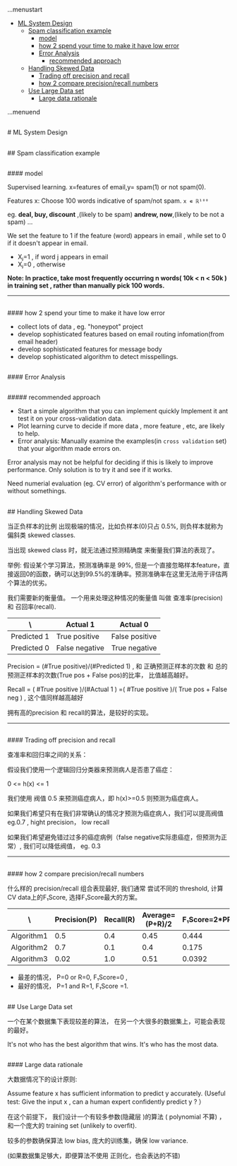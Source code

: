 ...menustart

 * [ML System Design](#0f37957d7f1f5bd5de2a41d8bc2c1d8f)
   * [Spam classification example](#fdd8a248b4498925961eda78672dd490)
       * [model](#20f35e630daf44dbfa4c3f68f5399d8c)
       * [how 2 spend your time to make it have low error](#c568e952b628d68476fe579f33a608ce)
       * [Error Analysis](#7f9ed9579be60a55e194a10a58934676)
         * [recommended approach](#0c43ce66674fab970f4745cc51f5a08d)
   * [Handling Skewed Data](#3b463e85a6fc1768653d6f94ebeec03a)
       * [Trading off precision and recall](#81b1eb7e22f3395b2655f25e9b8af855)
       * [how 2 compare precision/recall numbers](#442c265b01ce99095ce64d12ca75ebc7)
   * [Use Large Data set](#427c5bfcdec0cf350cba5548fb1e4ef1)
       * [Large data rationale](#f0668a5d4294962318ee1112e57e8108)

...menuend





<h2 id="0f37957d7f1f5bd5de2a41d8bc2c1d8f"></h2>
# ML System Design

<h2 id="fdd8a248b4498925961eda78672dd490"></h2>
## Spam classification example

<h2 id="20f35e630daf44dbfa4c3f68f5399d8c"></h2>
#### model

Supervised learning. x=features of email,y= spam(1) or not spam(0).

Features x: Choose 100 words indicative of spam/not spam. `x ∊ ℝ¹⁰⁰`

eg. **deal, buy, discount** ,(likely to be spam) **andrew, now**,(likely to be not a spam) ...

We set the feature to 1 if the feature (word) appears in email , while set to 0 if it doesn't appear in email.

 - Xⱼ=1 , if word j appears in email
 - Xⱼ=0 , otherwise

**Note: In practice, take most frequently occurring n words( 10k < n < 50k ) in training set , rather than manually pick 100 words.**

---

<h2 id="c568e952b628d68476fe579f33a608ce"></h2>
#### how 2 spend your time to make it have low error

 - collect lots of data , eg. "honeypot" project
 - develop sophisticated features based on email routing infomation(from email header)
 - develop sophisticated features for message body
 - develop sophisticated algorithm to detect misspellings.


<h2 id="7f9ed9579be60a55e194a10a58934676"></h2>
#### Error Analysis

<h2 id="0c43ce66674fab970f4745cc51f5a08d"></h2>
##### recommended approach

- Start a simple algorithm that you can implement quickly
  Implement it ant test it on your cross-validation data.
- Plot learning curve to decide if more data , more feature , etc, are likely to help.
- Error analysis: Manually examine the examples(in `cross validation` set) that your algorithm made errors on.
 
Error analysis may not be helpful for deciding if this is likely to improve performance. Only solution is to try it and see if it works.

Need numerial evaluation (eg. CV error) of algorithm's performance with or without somethings.

<h2 id="3b463e85a6fc1768653d6f94ebeec03a"></h2>
## Handling Skewed Data

当正负样本的比例 出现极端的情况，比如负样本(0)只占 0.5%, 则负样本就称为 偏斜类 skewed classes.

当出现 skewed class 时，就无法通过预测精确度 来衡量我们算法的表现了。

举例: 假设某个学习算法，预测准确率是 99%, 但是一个直接忽略样本feature，直接返回0的函数，确可以达到99.5%的准确率。预测准确率在这里无法用于评估两个算法的优劣。

我们需要新的衡量值。 一个用来处理这种情况的衡量值 叫做 查准率(precision) 和 召回率(recall).  

  \ | Actual 1 | Actual 0
---|---|---
Predicted 1 | True positive | False positive 
Predicted 0 | False negative | True negative

Precision = (#True positive)/(#Predicted 1)  , 和 正确预测正样本的次数 和 总的预测正样本的次数(True pos + False pos)的比率， 比值越高越好。

Recall = ( #True positive )/(#Actual 1 ) =( #True positive )/( True pos + False neg ) , 这个值同样越高越好

拥有高的precision 和 recall的算法，是较好的实现。

---

<h2 id="81b1eb7e22f3395b2655f25e9b8af855"></h2>
#### Trading off precision and recall

查准率和回归率之间的关系：

假设我们使用一个逻辑回归分类器来预测病人是否患了癌症：

0 <= h(x) <= 1

我们使用 阀值 0.5 来预测癌症病人，即 h(x)>=0.5 则预测为癌症病人。

如果我们希望只有在我们非常确认的情况才预测为癌症病人，我们可以提高阀值 eg.0.7 , hight precision， low recall

如果我们希望避免错过过多的癌症病例（false negative实际患癌症，但预测为正常）, 我们可以降低阀值， eg. 0.3

---

<h2 id="442c265b01ce99095ce64d12ca75ebc7"></h2>
#### how 2 compare precision/recall numbers

什么样的 precision/recall 组合表现最好, 我们通常 尝试不同的 threshold, 计算 CV data上的F₁Score, 选择F₁Score最大的方案。

\  |Precision(P)|Recall(R)|Average=(P+R)/2|F₁Score=2*PR/(P+R)
---|---|---|---|---
Algorithm1 | 0.5 | 0.4  |0.45|0.444
Algorithm2 | 0.7 | 0.1  |0.4|0.175
Algorithm3 | 0.02 | 1.0 |0.51|0.0392

 - 最差的情况， P=0 or R=0, F₁Score=0 ,
 - 最好的情况， P=1 and R=1, F₁Score =1.


 
<h2 id="427c5bfcdec0cf350cba5548fb1e4ef1"></h2>
## Use Large Data set

一个在某个数据集下表现较差的算法， 在另一个大很多的数据集上，可能会表现的最好。

It's not who has the best algorithm that wins. It's who has the most data.


<h2 id="f0668a5d4294962318ee1112e57e8108"></h2>
#### Large data rationale

大数据情况下的设计原则:

Assume feature x  has sufficient information to predict y accurately. (Useful test: Give the input x , can a human expert confidently predict y ? ）

在这个前提下， 我们设计一个有较多参数(隐藏层 )的算法 ( polynomial 不算) ， 和一个庞大的 training set (unlikely to overfit). 

较多的参数确保算法 low bias, 庞大的训练集，确保 low variance.

(如果数据集足够大，即便算法不使用 正则化，也会表达的不错)


 
